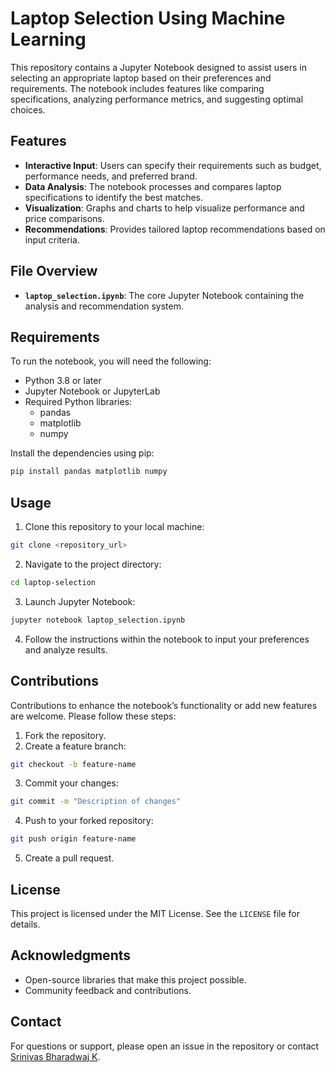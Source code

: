 # Laptop Selection Using Machine Learning

This repository contains a Jupyter Notebook designed to assist users in selecting an appropriate laptop based on their preferences and requirements. The notebook includes features like comparing specifications, analyzing performance metrics, and suggesting optimal choices.

## Features

- **Interactive Input**: Users can specify their requirements such as budget, performance needs, and preferred brand.
- **Data Analysis**: The notebook processes and compares laptop specifications to identify the best matches.
- **Visualization**: Graphs and charts to help visualize performance and price comparisons.
- **Recommendations**: Provides tailored laptop recommendations based on input criteria.

## File Overview

- **`laptop_selection.ipynb`**: The core Jupyter Notebook containing the analysis and recommendation system.

## Requirements

To run the notebook, you will need the following:

- Python 3.8 or later
- Jupyter Notebook or JupyterLab
- Required Python libraries:
  - pandas
  - matplotlib
  - numpy

Install the dependencies using pip:

```bash
pip install pandas matplotlib numpy
```

## Usage

1. Clone this repository to your local machine:

```bash
git clone <repository_url>
```

2. Navigate to the project directory:

```bash
cd laptop-selection
```

3. Launch Jupyter Notebook:

```bash
jupyter notebook laptop_selection.ipynb
```

4. Follow the instructions within the notebook to input your preferences and analyze results.

## Contributions

Contributions to enhance the notebook’s functionality or add new features are welcome. Please follow these steps:

1. Fork the repository.
2. Create a feature branch:

```bash
git checkout -b feature-name
```

3. Commit your changes:

```bash
git commit -m "Description of changes"
```

4. Push to your forked repository:

```bash
git push origin feature-name
```

5. Create a pull request.

## License

This project is licensed under the MIT License. See the `LICENSE` file for details.

## Acknowledgments

- Open-source libraries that make this project possible.
- Community feedback and contributions.

## Contact

For questions or support, please open an issue in the repository or contact [Srinivas Bharadwaj K](mailto:srinivasbharadwaj2406@gmail.com).
